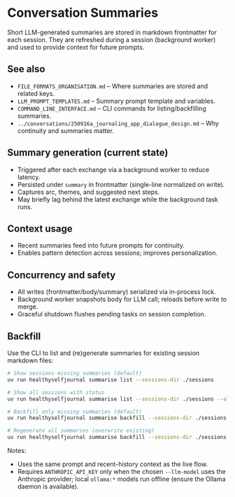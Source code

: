 # Conversation Summaries

Short LLM-generated summaries are stored in markdown frontmatter for each session. They are refreshed during a session (background worker) and used to provide context for future prompts.

## See also

- `FILE_FORMATS_ORGANISATION.md` – Where summaries are stored and related keys.
- `LLM_PROMPT_TEMPLATES.md` – Summary prompt template and variables.
- `COMMAND_LINE_INTERFACE.md` – CLI commands for listing/backfilling summaries.
- `../conversations/250916a_journaling_app_dialogue_design.md` – Why continuity and summaries matter.

## Summary generation (current state)

- Triggered after each exchange via a background worker to reduce latency.
- Persisted under `summary` in frontmatter (single-line normalized on write).
- Captures arc, themes, and suggested next steps.
- May briefly lag behind the latest exchange while the background task runs.

## Context usage

- Recent summaries feed into future prompts for continuity.
- Enables pattern detection across sessions; improves personalization.

## Concurrency and safety

- All writes (frontmatter/body/summary) serialized via in-process lock.
- Background worker snapshots body for LLM call; reloads before write to merge.
- Graceful shutdown flushes pending tasks on session completion.

## Backfill

Use the CLI to list and (re)generate summaries for existing session markdown files:

```bash
# Show sessions missing summaries (default)
uv run healthyselfjournal summarise list --sessions-dir ./sessions

# Show all sessions with status
uv run healthyselfjournal summarise list --sessions-dir ./sessions --all

# Backfill only missing summaries (default)
uv run healthyselfjournal summarise backfill --sessions-dir ./sessions

# Regenerate all summaries (overwrite existing)
uv run healthyselfjournal summarise backfill --sessions-dir ./sessions --all
```

Notes:
- Uses the same prompt and recent-history context as the live flow.
- Requires `ANTHROPIC_API_KEY` only when the chosen `--llm-model` uses the Anthropic provider; local `ollama:*` models run offline (ensure the Ollama daemon is available).
